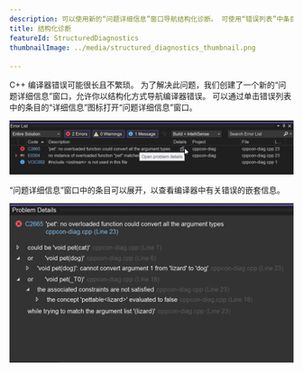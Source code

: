 ```yaml
---
description: 可以使用新的“问题详细信息”窗口导航结构化诊断。 可使用“错误列表”中条目的“详细信息”图标打开它。
title: 结构化诊断
featureId: StructuredDiagnostics
thumbnailImage: ../media/structured_diagnostics_thumbnail.png

---
```



C++ 编译器错误可能很长且不繁琐。 为了解决此问题，我们创建了一个新的“问题详细信息”窗口，允许你以结构化方式导航编译器错误。 可以通过单击错误列表中的条目的“详细信息”图标打开“问题详细信息”窗口。

![错误列表](../media/structured_diagnostics_error_list.png "错误列表")

“问题详细信息”窗口中的条目可以展开，以查看编译器中有关错误的嵌套信息。

![问题详细信息](../media/structured_diagnostics_thumbnail.png "问题详细信息")
